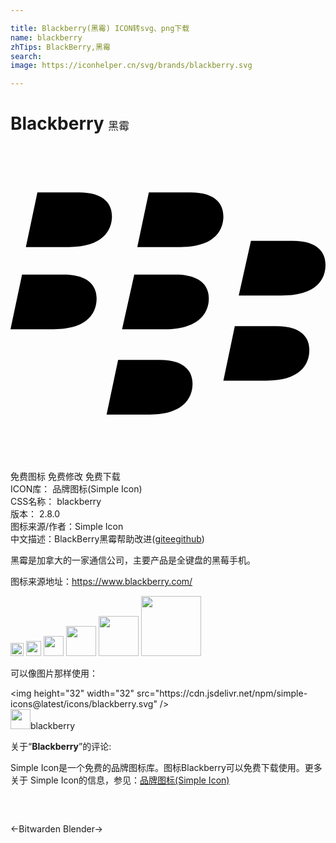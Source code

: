 ```yaml
---

title: Blackberry(黑霉) ICON转svg、png下载
name: blackberry
zhTips: BlackBerry,黑霉
search: 
image: https://iconhelper.cn/svg/brands/blackberry.svg

---
```


# Blackberry  <small style="font-size: 60%;font-weight: 100">黑霉</small>

<div id="svg" class="svg-wrap">
<svg role="img" xmlns="http://www.w3.org/2000/svg" viewBox="0 0 24 24"><title>Blackberry icon</title><path d="M2.05 3.54L1.17 7.7H4.45C6.97 7.7 7.73 6.47 7.73 5.36C7.73 4.54 7.26 3.54 5.21 3.54H2.05M10.54 3.54L9.66 7.7H12.94C15.5 7.7 16.22 6.47 16.22 5.36C16.22 4.54 15.75 3.54 13.7 3.54H10.54M18.32 7.23L17.39 11.39H20.67C23.24 11.39 24 10.22 24 9.05C24 8.23 23.53 7.23 21.5 7.23H18.32M.88 9.8L0 13.96H3.28C5.85 13.96 6.56 12.73 6.56 11.62C6.56 10.8 6.09 9.8 4.04 9.8H.88M9.43 9.8L8.5 13.96H11.77C14.34 13.96 15.11 12.73 15.11 11.62C15.11 10.8 14.64 9.8 12.59 9.8H9.42M17.09 13.73L16.22 17.88H19.5C22 17.88 22.77 16.71 22.77 15.54C22.77 14.72 22.3 13.73 20.26 13.73H17.09M8.2 16.3L7.32 20.46H10.6C13.11 20.46 13.87 19.23 13.87 18.12C13.87 17.3 13.41 16.3 11.36 16.3H8.2Z"/></svg>
</div>
<detail full-name='blackberry'></detail>

<div class="detail-page">
<p>
<span><span class="badge-success badge">免费图标</span> <span class="badge-success badge">免费修改</span>  <span class="badge-success badge">免费下载</span> </span>
<br/>
<span>
ICON库：
<span class="badge-secondary badge">品牌图标(Simple Icon)</span> 
</span>
<br/>
<span>
CSS名称：
<span class="badge-secondary badge">blackberry</span> 
</span>

<br/>
<span>
版本：
<span class="badge-secondary badge">2.8.0</span> 
</span>
<br/>
<span>图标来源/作者：<span class="badge-light badge">Simple Icon</span></span> 
<br/>
<span class="zh-detail">中文描述：<span class="badge-primary badge">BlackBerry</span><span class="badge-primary badge">黑霉</span><span class="help-link"><span>帮助改进</span>(<a href="https://gitee.com/liuwave/icon-helper/edit/master/json/brands/blackberry.json" target="_blank" rel="noopener noreferrer">gitee</a><a href="https://github.com/liuwave/icon-helper/edit/master/json/brands/blackberry.json" target="_blank" rel="noopener noreferrer">github</a></span>)</span><br/>
</p>
</div><div class="description description alert alert-light"><p>黑霉是加拿大的一家通信公司，主要产品是全键盘的黑莓手机。</p><p>图标来源地址：<a href="https://www.blackberry.com/" target="_blank" rel="noopener noreferrer">https://www.blackberry.com/</a></p></div>
<div class="alert alert-dark">
<img height="21" width="21" src="https://cdn.jsdelivr.net/npm/simple-icons@latest/icons/blackberry.svg" />
<img height="24" width="24" src="https://cdn.jsdelivr.net/npm/simple-icons@latest/icons/blackberry.svg" />
<img height="32" width="32" src="https://cdn.jsdelivr.net/npm/simple-icons@latest/icons/blackberry.svg" />
<img height="48" width="48" src="https://cdn.jsdelivr.net/npm/simple-icons@latest/icons/blackberry.svg" />
<img height="64" width="64" src="https://cdn.jsdelivr.net/npm/simple-icons@latest/icons/blackberry.svg" />
<img height="96" width="96" src="https://cdn.jsdelivr.net/npm/simple-icons@latest/icons/blackberry.svg" />

</div>
<div>
  <p>可以像图片那样使用：    
  </p>
  <div class="alert alert-primary" style="font-size: 14px">
    &lt;img height="32" width="32" src="https://cdn.jsdelivr.net/npm/simple-icons@latest/icons/blackberry.svg" /&gt;
    <copy-btn content='<img height="32" width="32" src="https://cdn.jsdelivr.net/npm/simple-icons@latest/icons/blackberry.svg" />'></copy-btn>
  </div>
  <div class="alert alert-secondary">
    <img height="32" width="32" src="https://cdn.jsdelivr.net/npm/simple-icons@latest/icons/blackberry.svg" />blackberry
    <copy-btn content="blackberry" btn-title="复制图标名称"></copy-btn>
  </div>
</div>
<div class="icon-detail__container">
<p>关于“<b>Blackberry</b>”的评论:</p>
</div>
<Vssue title="关于“Blackberry”的评论" />
<div><p>Simple Icon是一个免费的品牌图标库。图标Blackberry可以免费下载使用。更多关于  Simple Icon的信息，参见：<a target="_blank" href="https://iconhelper.cn/brands.html">品牌图标(Simple Icon)</a>
</p></div>


<div style="padding:2rem 0 " class="page-nav"><p class="inner"><span class="prev">←<router-link to="/icon/bitwarden.html">Bitwarden</router-link></span> <span class="next"><router-link to="/icon/blender.html">Blender</router-link>→</span></p></div>
